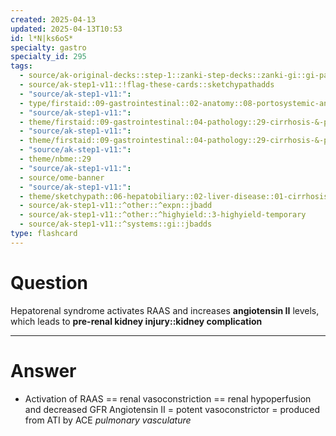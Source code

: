 ```yaml
---
created: 2025-04-13
updated: 2025-04-13T10:53
id: l*N|ks6oS*
specialty: gastro
specialty_id: 295
tags:
  - source/ak-original-decks::step-1::zanki-step-decks::zanki-gi::gi-pathology
  - source/ak-step1-v11::!flag-these-cards::sketchypathadds
  - "source/ak-step1-v11:": 
  - type/firstaid::09-gastrointestinal::02-anatomy::08-portosystemic-anastomoses::*hepatorenal-syndrome
  - "source/ak-step1-v11:": 
  - theme/firstaid::09-gastrointestinal::04-pathology::29-cirrhosis-&-portal-hypertension
  - "source/ak-step1-v11:": 
  - theme/firstaid::09-gastrointestinal::04-pathology::29-cirrhosis-&-portal-hypertension::hepatorenal-syndrome
  - "source/ak-step1-v11:": 
  - theme/nbme::29
  - "source/ak-step1-v11:": 
  - source/ome-banner
  - "source/ak-step1-v11:": 
  - theme/sketchypath::06-hepatobiliary::02-liver-disease::01-cirrhosis---pathogenesis-&-clinical-manifestations
  - source/ak-step1-v11::^other::^expn::jbadd
  - source/ak-step1-v11::^other::^highyield::3-highyield-temporary
  - source/ak-step1-v11::^systems::gi::jbadds
type: flashcard
---
```


# Question
Hepatorenal syndrome activates RAAS and increases **angiotensin II** levels, which leads to **pre-renal kidney injury::kidney complication**

---

# Answer
* Activation of RAAS == renal vasoconstriction == renal hypoperfusion and decreased GFR    Angiotensin II = potent vasoconstrictor = produced from ATI by ACE *pulmonary vasculature*